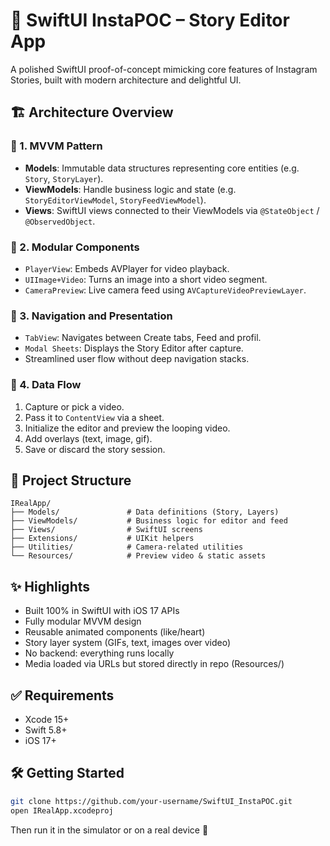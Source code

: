 # 🚀 SwiftUI InstaPOC – Story Editor App

A polished SwiftUI proof-of-concept mimicking core features of Instagram Stories, built with modern architecture and delightful UI.

## 🏗 Architecture Overview

### 🧠 1. MVVM Pattern
- **Models**: Immutable data structures representing core entities (e.g. `Story`, `StoryLayer`).
- **ViewModels**: Handle business logic and state (e.g. `StoryEditorViewModel`, `StoryFeedViewModel`).
- **Views**: SwiftUI views connected to their ViewModels via `@StateObject` / `@ObservedObject`.

### 🧩 2. Modular Components
- `PlayerView`: Embeds AVPlayer for video playback.
- `UIImage+Video`: Turns an image into a short video segment.
- `CameraPreview`: Live camera feed using `AVCaptureVideoPreviewLayer`.

### 🧭 3. Navigation and Presentation
- `TabView`: Navigates between Create tabs, Feed and profil.
- `Modal Sheets`: Displays the Story Editor after capture.
- Streamlined user flow without deep navigation stacks.

### 🔄 4. Data Flow
1. Capture or pick a video.
2. Pass it to `ContentView` via a sheet.
3. Initialize the editor and preview the looping video.
4. Add overlays (text, image, gif).
5. Save or discard the story session.

## 📁 Project Structure

```text
IRealApp/
├── Models/               # Data definitions (Story, Layers)
├── ViewModels/           # Business logic for editor and feed
├── Views/                # SwiftUI screens
├── Extensions/           # UIKit helpers
├── Utilities/            # Camera-related utilities
└── Resources/            # Preview video & static assets
```

## ✨ Highlights

- Built 100% in SwiftUI with iOS 17 APIs
- Fully modular MVVM design
- Reusable animated components (like/heart)
- Story layer system (GIFs, text, images over video)
- No backend: everything runs locally
- Media loaded via URLs but stored directly in repo (Resources/)

## ✅ Requirements

- Xcode 15+
- Swift 5.8+
- iOS 17+

## 🛠 Getting Started

```bash
git clone https://github.com/your-username/SwiftUI_InstaPOC.git
open IRealApp.xcodeproj
```

Then run it in the simulator or on a real device 🚀

